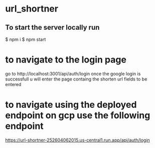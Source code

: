 # url_shortner
## To start the server locally run
$ npm i
$ npm start

# to navigate to the login page
go to http://localhost:3001/api/auth/login
once the google login is successfull u will enter the page containg the shorten url fields to be entered

# to navigate using the deployed endpoint on gcp use the following endpoint
https://url-shortner-252604062015.us-central1.run.app/api/auth/login
